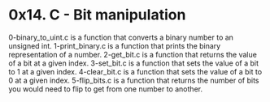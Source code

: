 # 0x14. C - Bit manipulation
0-binary_to_uint.c is a function that converts a binary number to an unsigned int.
1-print_binary.c is a function that prints the binary representation of a number.
2-get_bit.c is a function that returns the value of a bit at a given index.
3-set_bit.c is a function that sets the value of a bit to 1 at a given index.
4-clear_bit.c is a function that sets the value of a bit to 0 at a given index.
5-flip_bits.c is a function that returns the number of bits you would need to flip to get from one number to another.
